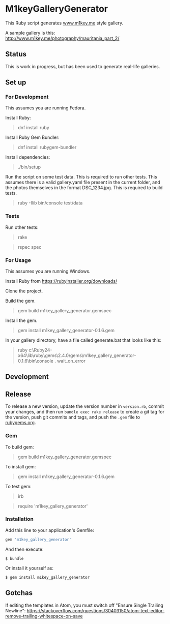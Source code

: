 # M1keyGalleryGenerator

This Ruby script generates www.m1key.me style gallery.

A sample gallery is this: http://www.m1key.me/photography/mauritania_part_2/

## Status

This is work in progress, but has been used to generate real-life galleries.

## Set up

### For Development

This assumes you are running Fedora.

Install Ruby:

> dnf install ruby

Install Ruby Gem Bundler:

> dnf install rubygem-bundler

Install dependencies:

> ./bin/setup

Run the script on some test data. This is required to run other tests.
This assumes there is a valid gallery.yaml file present in the current folder,
and the photos themselves in the format DSC_1234.jpg.
This is required to build tests.

> ruby -Ilib bin/console test/data

### Tests

Run other tests:

> rake

> rspec spec

### For Usage

This assumes you are running Windows.

Install Ruby from https://rubyinstaller.org/downloads/

Clone the project.

Build the gem.

> gem build m1key_gallery_generator.gemspec

Install the gem.

> gem install m1key_gallery_generator-0.1.6.gem

In your gallery directory, have a file called generate.bat that looks like this:

> ruby c:\Ruby24-x64\lib\ruby\gems\2.4.0\gems\m1key_gallery_generator-0.1.6\bin\console . wait_on_error

## Development

## Release

To release a new version, update the version number in `version.rb`,
commit your changes,
and then run `bundle exec rake release` to create a git tag for the version,
push git commits and tags, and push the `.gem` file to [rubygems.org](https://rubygems.org).

### Gem

To build gem:
> gem build m1key_gallery_generator.gemspec

To install gem:
> gem install m1key_gallery_generator-0.1.6.gem

To test gem:
> irb

> require 'm1key_gallery_generator'

### Installation

Add this line to your application's Gemfile:

```ruby
gem 'm1key_gallery_generator'
```

And then execute:

    $ bundle

Or install it yourself as:

    $ gem install m1key_gallery_generator

## Gotchas

If editing the templates in Atom, you must switch off "Ensure Single Trailing
Newline": https://stackoverflow.com/questions/30403150/atom-text-editor-remove-trailing-whitespace-on-save
